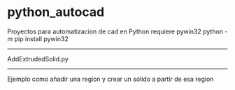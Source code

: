 # python_autocad
Proyectos para automatizacion de cad en Python
requiere pywin32
python -m pip install pywin32


*****************************************************************************************************
AddExtrudedSolid.py
*****************************************************************************************************
Ejemplo  como añadir una region y crear un sólido a partir de esa region

